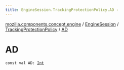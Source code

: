 ```yaml
---
title: EngineSession.TrackingProtectionPolicy.AD - 
---
```


[mozilla.components.concept.engine](../../index.html) / [EngineSession](../index.html) / [TrackingProtectionPolicy](index.html) / [AD](./-a-d.html)

# AD

`const val AD: `[`Int`](https://kotlinlang.org/api/latest/jvm/stdlib/kotlin/-int/index.html)
